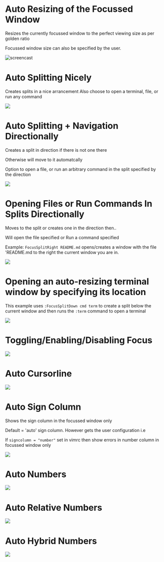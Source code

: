 # Auto Resizing of the Focussed Window

Resizes the currently focussed window to the perfect viewing size as per golden ratio

Focussed window size can also be specified by the user.

![screencast](https://i.ibb.co/0tsKww4/focusop.gif)


# Auto Splitting Nicely
Creates splits in a nice arrancement
Also choose to open a terminal, file, or run any command

![](https://i.ibb.co/n0xbJht/nicely.gif)


# Auto Splitting + Navigation Directionally

Creates a split in direction if there is not one there

Otherwise will move to it automatcally

Option to open a file, or run an arbitrary command in the split specified by the direction

![](https://i.ibb.co/kBT3svN/movement.gif)


# Opening Files or Run Commands In Splits Directionally

Moves to the split or creates one in the direction then..

Will open the file specified or Run a command specified

Example: `FocusSplitRight README.md` opens/creates a window with the file 'README.md to the right the current window you are in.

![](https://i.ibb.co/Jk5GFLm/openfile.gif)


# Opening an auto-resizing terminal window by specifying its location

This example uses `:FocusSplitDown cmd term` to create a split below
the current window and then runs the `:term` command to open a terminal

![](https://i.ibb.co/bNkQWGf/ezgif-7-c215974aca1b.gif)


# Toggling/Enabling/Disabling Focus

![](https://i.ibb.co/r7VZ831/enable.gif)


# Auto Cursorline

![](https://i.ibb.co/6Rdn0Qx/cursorline.gif)


# Auto Sign Column

Shows the sign column in the focussed window only

Default = 'auto' sign column. However gets the user configuration i.e

If `signcolumn = "number"` set in vimrc then show errors in number column in focussed window only

![](https://i.ibb.co/C5qFgw2/gutter.gif)


# Auto Numbers

![](https://i.ibb.co/KGnvT2M/numbers.gif)


# Auto Relative Numbers

![](https://i.ibb.co/kHz8r6s/hybrid.gif)


# Auto Hybrid Numbers

![](https://i.ibb.co/bBfxCfW/relative.gif)


